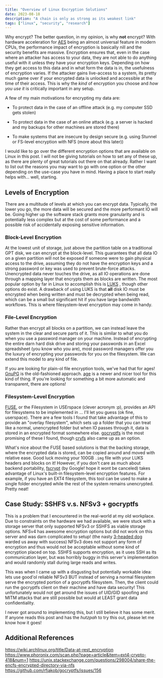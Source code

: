 ```yaml
---
title: "Overview of Linux Encryption Solutions"
date: 2023-08-18
description: "A chain is only as strong as its weakest link"
tags: ["linux", "security", "research"]
---
```


Why encrypt? The better question, in my opinion, is why **not** encrypt? With
hardware acceleration for
[AES](https://en.wikipedia.org/wiki/AES_instruction_set) being an almost
universal feature in modern CPUs, the performance impact of encryption is
basically nill and the security benefits are massive. Encryption ensures that,
even in the case where an attacker has access to your data, they are not able to
do anything useful with it unless they have your encryption keys. Depending on
how they get access to this data and in what form the data is in, the usefulness
of encryption varies. If the attacker gains live-access to a system, its pretty
much game over if your encrypted data is unlocked and accessible at the time of
their access. This is why the *kind* of encryption you choose and *how you use
it* is critically important in any setup.

A few of my main motivations for encrypting my data are:

- To protect data in the case of an offline attack (e.g. my computer SSD gets
  stolen)

- To protect data in the case of an online attack (e.g. a server is hacked and
  my backups for other machines are stored there)

- To make systems that are insecure by design secure (e.g. using Stunnel or
  FS-level encryption with NFS (more about this later))

I would like to go over the different encryption options that are available on
Linux in this post. I will not be giving tutorials on how to set any of these
up, as there are plenty of great tutorials out there on that already. Rather I
want to list out the reasons you may want to go with one option or the other
depending on the use-case you have in mind. Having a place to start really helps
with... well, starting.

## Levels of Encryption

There are a multitude of levels at which you can encrypt data. Typically, the
lower you go, the more data will be secured and the more performant IO will be.
Going higher up the software stack grants more granularity and is potentially
less complex but at the cost of some performance and a possible risk of
accidentally exposing sensitive information.

### Block-Level Encryption

At the lowest unit of storage, just above the partition table on a traditional
GPT disk, we can encrypt at the block-level. This guarantees that all data IO on
a given partition will not be exposed if someone were to gain physical access to
the drive, assuming they do not have the encryption keys and a strong password
or key was used to prevent brute-force attacks. Unencrypted data never touches
the drive, as all IO operations are done through a mapping layer that encrypts
them as blocks are written. The most popular option by far in Linux to
accomplish this is
[LUKS](https://wiki.archlinux.org/title/Data-at-rest_encryption#Block_device_encryption)
, though other options do exist. A drawback of using LUKS is that **all** disk
IO must be encrypted when being written and must be decrypted when being read,
which can be a small but significant hit if you have large bandwidth workflows.
This is where filesystem-level encryption may come in handy.

### File-Level Encryption

Rather than encrypt all blocks on a partition, we can instead leave the system
in the clear and secure parts of it. This is similar to what you do when you use
a password manager on your machine. Instead of encrypting the entire darn hard
disk drive and storing your passwords in an Excel spreadsheet (you know who you
are), most password managers offer you the luxury of encrypting your passwords
for you on the filesystem. We can extend this model to any kind of file.

If you are looking for plain-ol file encryption tools, we've had that for ages!
[GnuPG](https://wiki.archlinux.org/title/GnuPG) is the old-fashioned approach.
[age](https://github.com/FiloSottile/age) is a newer and nicer tool for this
kind of thing. If you're looking for something a bit more automatic and
transparent, there are options!

### Filesystem-Level Encryption

[FUSE](https://wiki.archlinux.org/title/FUSE), or the Filesystem in USErspace
(clever acronym :p), provides an API for filesystems to be implemented in ...
I'll let you guess (ok fine, userspace). There are a few tools I found that take
advantage of this to provide an "overlay filesystem", which sets up a folder
that you can treat like a normal, unencrypted folder but when IO passes through
it, data is stored in an encrypted format somewhere else.
[gocryptfs](https://nuetzlich.net/gocryptfs/) is the most promising of these I
found, though [cryfs](https://www.cryfs.org/comparison) also came up as an
option.

What's nice about the FUSE based solutions is that the backing storage, where
the encrypted data is stored, can be copied around and moved with relative ease.
Good luck moving your 100GB `.img` file with your LUKS headers and blocks on it!
However, if you don't care as much about backend portability,
[fscrypt](https://github.com/google/fscrypt) (by Google! hope it wont be
canceled) takes advantage of Linux's built-in filesystem-level encryption
features. For example, if you have an EXT4 filesystem, this tool can be used to
make a single folder encrypted while the rest of the system remains unencrypted.
Pretty neat!

## Case Study: SSHFS v.s. NFSv3 + gocryptfs

This is a problem that I encountered in the real-world at my old workplace. Due
to constraints on the hardware we had available, we were stuck with a storage
server that only supported NFSv3 or SSHFS as viable storage options. NFSv4 has
awesome encryption options but did not work on this server and was darn
complicated to setup! (the nasty [3-headed
dog](https://en.wikipedia.org/wiki/Kerberos_(protocol)) warded us away with
success) NFSv3 does not support any form of encryption and thus would not be
acceptable without some kind of encryption placed on top. SSHFS supports
encryption, as it uses SSH as its communication layer, but was horribly buggy in
this server's implementation and would randomly stall during large reads and
writes.

This was when I came up with a disgusting but potentially workable idea: lets
use good'ol reliable NFSv3 BUT instead of serving a normal filesystem serve the
encrypted portion of a gocryptfs filesystem. Then, the client could run the
gocryptfs client on their machine and have data security! This unfortunately
would not get around the issues of UID/GID spoofing and MITM attacks that are
still possible but would at LEAST grant data confidentiality.

I never got around to implementing this, but I still believe it has some merit.
If anyone reads this post and has the *hutzpah* to try this out, please let me
know how it goes!

## Additional References

<https://wiki.archlinux.org/title/Data-at-rest_encryption>
<https://www.phoronix.com/scan.php?page=article&item=ext4-crypto-418&num=1>
<https://unix.stackexchange.com/questions/298004/share-the-encfs-encrypted-directory-via-nfs>
<https://github.com/rfjakob/gocryptfs/issues/156>
